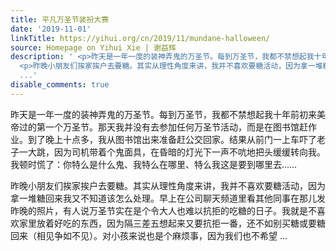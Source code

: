 ```yaml
---
title: 平凡万圣节装扮大赛
date: '2019-11-01'
linkTitle: https://yihui.org/cn/2019/11/mundane-halloween/
source: Homepage on Yihui Xie | 谢益辉
description: ' <p>昨天是一年一度的装神弄鬼的万圣节。每到万圣节，我都不禁想起我十年前初来美帝过的第一个万圣节。那天我并没有去参加任何万圣节活动，而是在图书馆赶作业。到了晚上十点多，我从图书馆出来准备赶公交回家。结果从前门一上车吓了老子一大跳，因为司机带着个鬼面具，在昏暗的灯光下一声不吭地把头缓缓转向我。我顿时慌了：你特么是什么鬼、我特么在哪里、特么我这是要到哪里去……</p>
  <p>昨晚小朋友们挨家挨户去要糖。其实从理性角度来讲，我并不喜欢要糖活动，因为拿一堆糖回来我又不知道该怎么处理。早上在公司聊天频道里看其他同事在那儿发昨晚的照片，有人说万圣节实在是个令大人也难以抗拒的吃糖的日子。我就是不喜欢家里放着好吃的东西，因为隔三差五想起来又要抗拒一番，还不如别买糖或要糖回来（相见争如不见）。对小孩来说也是个麻烦事，因为我们也不希望
  ...'
disable_comments: true
---
```

 <p>昨天是一年一度的装神弄鬼的万圣节。每到万圣节，我都不禁想起我十年前初来美帝过的第一个万圣节。那天我并没有去参加任何万圣节活动，而是在图书馆赶作业。到了晚上十点多，我从图书馆出来准备赶公交回家。结果从前门一上车吓了老子一大跳，因为司机带着个鬼面具，在昏暗的灯光下一声不吭地把头缓缓转向我。我顿时慌了：你特么是什么鬼、我特么在哪里、特么我这是要到哪里去……</p> <p>昨晚小朋友们挨家挨户去要糖。其实从理性角度来讲，我并不喜欢要糖活动，因为拿一堆糖回来我又不知道该怎么处理。早上在公司聊天频道里看其他同事在那儿发昨晚的照片，有人说万圣节实在是个令大人也难以抗拒的吃糖的日子。我就是不喜欢家里放着好吃的东西，因为隔三差五想起来又要抗拒一番，还不如别买糖或要糖回来（相见争如不见）。对小孩来说也是个麻烦事，因为我们也不希望 ...